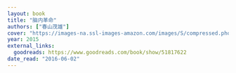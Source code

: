 ```yaml
---
layout: book
title: "脑内革命"
authors: ["春山茂雄"]
cover: "https://images-na.ssl-images-amazon.com/images/S/compressed.photo.goodreads.com/books/1562338409l/51817622.jpg"
year: 2015
external_links:
  goodreads: https://www.goodreads.com/book/show/51817622
date_read: "2016-06-02"
---
```

